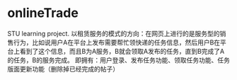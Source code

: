 # onlineTrade
STU learning project.
以租赁服务的模式的方向：在网页上进行的是服务型的销售行为，比如说用户A在平台上发布需要帮忙领快递的任务信息，然后用户B在平台上看到了这个信息，而且B为A服务，B就会领取A发布的任务，直到B完成了A的任务，B的服务完成。
即拥有：用户登录、发布任务功能、领取任务功能、任务版面更新功能（删除掉已经完成的帖子）
